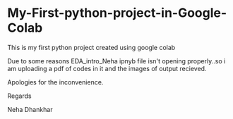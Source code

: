 # My-First-python-project-in-Google-Colab

This is my first python project created using google colab

Due to some reasons EDA_intro_Neha ipnyb file isn't opening properly..so i am uploading a pdf of codes in it and the images of output recieved.

Apologies for the inconvenience.

Regards

Neha Dhankhar
